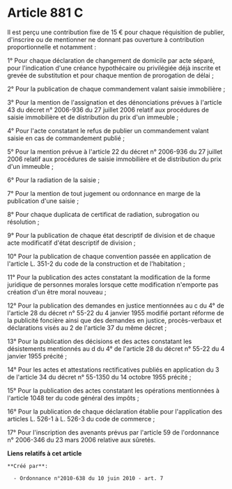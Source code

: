 # Article 881 C

Il est perçu une contribution fixe de 15 € pour chaque réquisition de publier, d'inscrire ou de mentionner ne donnant pas
ouverture à contribution proportionnelle et notamment : 

1° Pour chaque déclaration de changement de domicile par acte séparé, pour l'indication d'une créance hypothécaire ou
privilégiée déjà inscrite et grevée de substitution et pour chaque mention de prorogation de délai ; 

2° Pour la publication de chaque commandement valant saisie immobilière ; 

3° Pour la mention de l'assignation et des dénonciations prévues à l'article 43 du décret n° 2006-936 du 27 juillet 2006
relatif aux procédures de saisie immobilière et de distribution du prix d'un immeuble ; 

4° Pour l'acte constatant le refus de publier un commandement valant saisie en cas de commandement publié ; 

5° Pour la mention prévue à l'article 22 du décret n° 2006-936 du 27 juillet 2006 relatif aux procédures de saisie
immobilière et de distribution du prix d'un immeuble ; 

6° Pour la radiation de la saisie ; 

7° Pour la mention de tout jugement ou ordonnance en marge de la publication d'une saisie ; 

8° Pour chaque duplicata de certificat de radiation, subrogation ou résolution ; 

9° Pour la publication de chaque état descriptif de division et de chaque acte modificatif d'état descriptif de division ; 

10° Pour la publication de chaque convention passée en application de l'article L. 351-2 du code de la construction et de
l'habitation ; 

11° Pour la publication des actes constatant la modification de la forme juridique de personnes morales lorsque cette
modification n'emporte pas création d'un être moral nouveau ; 

12° Pour la publication des demandes en justice mentionnées au c du 4° de l'article 28 du décret n° 55-22 du 4 janvier 1955
modifié portant réforme de la publicité foncière ainsi que des demandes en justice, procès-verbaux et déclarations visés au 2
de l'article 37 du même décret ; 

13° Pour la publication des décisions et des actes constatant les désistements mentionnés au d du 4° de l'article 28 du
décret n° 55-22 du 4 janvier 1955 précité ; 

14° Pour les actes et attestations rectificatives publiés en application du 3 de l'article 34 du décret n° 55-1350 du 14
octobre 1955 précité ; 

15° Pour la publication des actes constatant les opérations mentionnées à l'article 1048 ter du code général des impôts ; 

16° Pour la publication de chaque déclaration établie pour l'application des articles L. 526-1 à L. 526-3 du code de
commerce ; 

17° Pour l'inscription des avenants prévus par l'article 59 de l'ordonnance n° 2006-346 du 23 mars 2006 relative aux sûretés.

**Liens relatifs à cet article**

	**Créé par**:

	  - Ordonnance n°2010-638 du 10 juin 2010 - art. 7
